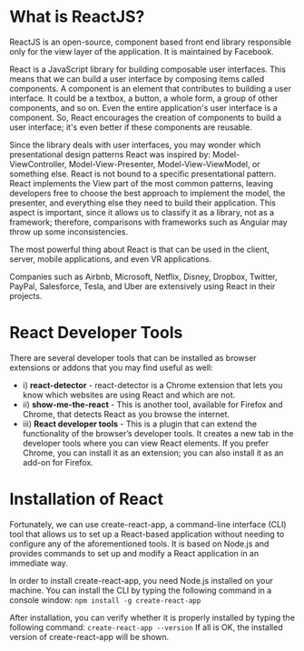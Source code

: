 # What is ReactJS?
ReactJS is an open-source, component based front end library responsible only for the view layer of the application. It is maintained by Facebook.

React is a JavaScript library for building composable user interfaces. This means that we can build a user interface by composing items called components. A component is an element that contributes to building a user interface. It could be a textbox, a button, a whole form, a group of other components, and so on. Even the entire application's user interface is a component. So, React encourages the creation of components to build a user interface; it's even better if these components are reusable.

Since the library deals with user interfaces, you may wonder which presentational design patterns React was inspired by: Model-ViewController, Model-View-Presenter, Model-View-ViewModel, or something else. React is not bound to a specific presentational pattern. React implements the View part of the most common patterns, leaving developers free to choose the best approach to implement the model, the presenter, and everything else they need to build their application. This
aspect is important, since it allows us to classify it as a library, not as a framework; therefore, comparisons with frameworks such as Angular may throw up some inconsistencies.

The most powerful thing about React is that can be used in the client, server, mobile applications, and even VR applications.

Companies such as Airbnb, Microsoft, Netflix, Disney, Dropbox, Twitter, PayPal, Salesforce, Tesla, and Uber are extensively using React in their projects.

# React Developer Tools
There are several developer tools that can be installed as browser extensions or addons that you may find useful as well:
- i) **react-detector** - react-detector is a Chrome extension that lets you know which websites are using
React and which are not.
- ii) **show-me-the-react** - This is another tool, available for Firefox and Chrome, that detects React as you
browse the internet.
- iii) **React developer tools** - This is a plugin that can extend the functionality of the browser’s developer tools.
It creates a new tab in the developer tools where you can view React elements. If you prefer Chrome, you can install it as an extension; you can also install it as an add-on for Firefox.

# Installation of React
Fortunately, we can use create-react-app, a command-line interface (CLI) tool that allows us to set up a React-based application without needing to configure any of the aforementioned tools. It is based on Node.js and provides commands to set up and modify a React application in an immediate way.

In order to install create-react-app, you need Node.js installed on your machine. You can install the CLI by typing the following command in a console window: 
```npm install -g create-react-app```

After installation, you can verify whether it is properly installed by typing the following command:
```create-react-app --version```
If all is OK, the installed version of create-react-app will be shown.
